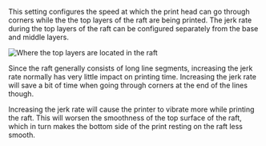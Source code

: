 This setting configures the speed at which the print head can go through corners while the the top layers of the raft are being printed. The jerk rate during the top layers of the raft can be configured separately from the base and middle layers.

![Where the top layers are located in the raft](../../../articles/images/raft_dimensions_simplified.svg)

Since the raft generally consists of long line segments, increasing the jerk rate normally has very little impact on printing time. Increasing the jerk rate will save a bit of time when going through corners at the end of the lines though.

Increasing the jerk rate will cause the printer to vibrate more while printing the raft. This will worsen the smoothness of the top surface of the raft, which in turn makes the bottom side of the print resting on the raft less smooth.